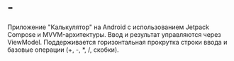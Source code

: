 # -
Приложение "Калькулятор" на Android с использованием Jetpack Compose и MVVM-архитектуры. Ввод и результат управляются через ViewModel. Поддерживается горизонтальная прокрутка строки ввода и базовые операции (+, -, *, /, скобки).
